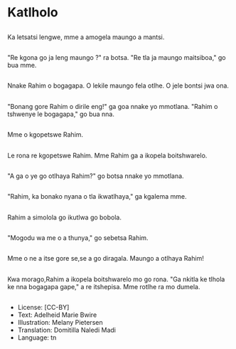 # Katlholo

##
Ka letsatsi lengwe, mme a amogela maungo a mantsi.

##
"Re kgona go ja leng maungo ?" ra botsa. "Re tla ja maungo maitsiboa," go bua mme.

##
Nnake Rahim o bogagapa. O lekile maungo fela otlhe. O jele bontsi jwa ona.

##
"Bonang gore Rahim o dirile eng!" ga goa nnake yo mmotlana. "Rahim o tshwenye le bogagapa," go bua nna.

##
Mme o kgopetswe Rahim.

##
Le rona re kgopetswe Rahim. Mme Rahim ga a ikopela boitshwarelo.

##
"A ga o ye go otlhaya Rahim?" go botsa nnake yo mmotlana.

##
"Rahim, ka bonako nyana o tla ikwatlhaya," ga kgalema mme.

##
Rahim a simolola go ikutlwa go bobola.

##
"Mogodu wa me o a thunya," go sebetsa Rahim.

##
Mme o ne a itse gore se,se a go diragala. Maungo a otlhaya Rahim!

##
Kwa morago,Rahim a ikopela boitshwarelo mo go rona. "Ga nkitla ke tlhola ke nna bogagapa gape," a re itshepisa. Mme rotlhe ra mo dumela.

##
* License: [CC-BY]
* Text: Adelheid Marie Bwire
* Illustration: Melany Pietersen
* Translation: Domitilla Naledi Madi
* Language: tn
